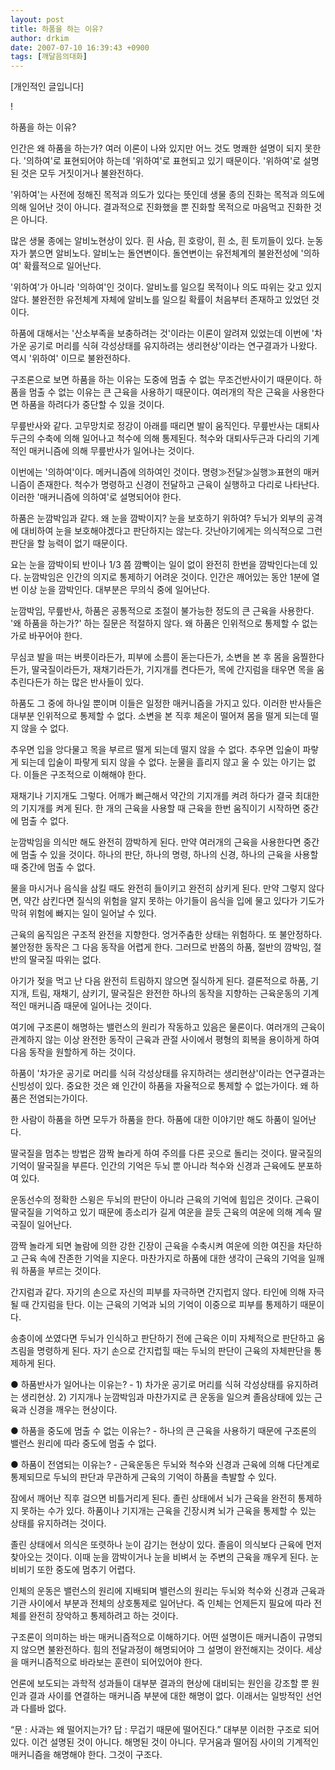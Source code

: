 ```yaml
---
layout: post
title: 하품을 하는 이유?
author: drkim
date: 2007-07-10 16:39:43 +0900
tags: [깨달음의대화]
---
```

[개인적인 글입니다]  



            
                   
            			
           
			
           
           
			
           
           
			
           
           
			
           
           
			
           
           
			
           
           
			
           
           
			
           
              


!

하품을 하는 이유?

인간은 왜 하품을 하는가? 여러 이론이 나와 있지만 어느 것도 명쾌한 설명이 되지 못한다. '의하여'로 표현되어야 하는데 '위하여'로 표현되고 있기 때문이다. '위하여'로 설명된 것은 모두 거짓이거나 불완전하다. 

'위하여'는 사전에 정해진 목적과 의도가 있다는 뜻인데 생물 종의 진화는 목적과 의도에 의해 일어난 것이 아니다. 결과적으로 진화했을 뿐 진화할 목적으로 마음먹고 진화한 것은 아니다. 

많은 생물 종에는 알비노현상이 있다. 흰 사슴, 흰 호랑이, 흰 소, 흰 토끼들이 있다. 눈동자가 붉으면 알비노다. 알비노는 돌연변이다. 돌연변이는 유전체계의 불완전성에 '의하여' 확률적으로 일어난다. 

'위하여'가 아니라 '의하여'인 것이다. 알비노를 일으킬 목적이나 의도 따위는 갖고 있지 않다. 불완전한 유전체계 자체에 알비노를 일으킬 확률이 처음부터 존재하고 있었던 것이다. 

하품에 대해서는 '산소부족을 보충하려는 것'이라는 이론이 알려져 있었는데 이번에 '차가운 공기로 머리를 식혀 각성상태를 유지하려는 생리현상'이라는 연구결과가 나왔다. 역시 '위하여' 이므로 불완전하다. 

구조론으로 보면 하품을 하는 이유는 도중에 멈출 수 없는 무조건반사이기 때문이다. 하품을 멈출 수 없는 이유는 큰 근육을 사용하기 때문이다. 여러개의 작은 근육을 사용한다면 하품을 하려다가 중단할 수 있을 것이다. 

무릎반사와 같다. 고무망치로 정강이 아래를 때리면 발이 움직인다. 무릎반사는 대퇴사두근의 수축에 의해 일어나고 척수에 의해 통제된다. 척수와 대퇴사두근과 다리의 기계적인 매커니즘에 의해 무릎반사가 일어나는 것이다. 

이번에는 '의하여'이다. 메커니즘에 의하여인 것이다. 명령≫전달≫실행≫표현의 매커니즘이 존재한다. 척수가 명령하고 신경이 전달하고 근육이 실행하고 다리로 나타난다. 이러한 '매커니즘에 의하여'로 설명되어야 한다. 

하품은 눈깜박임과 같다. 왜 눈을 깜박이지? 눈을 보호하기 위하여? 두뇌가 외부의 공격에 대비하여 눈을 보호해야겠다고 판단하지는 않는다. 갓난아기에게는 의식적으로 그런 판단을 할 능력이 없기 때문이다. 

요는 눈을 깜박이되 반이나 1/3 쯤 깜빡이는 일이 없이 완전히 한번을 깜박인다는데 있다. 눈깜박임은 인간의 의지로 통제하기 어려운 것이다. 인간은 깨어있는 동안 1분에 열 번 이상 눈을 깜박인다. 대부분은 무의식 중에 일어난다.

눈깜박임, 무릎반사, 하품은 공통적으로 조절이 불가능한 정도의 큰 근육을 사용한다. '왜 하품을 하는가?' 하는 질문은 적절하지 않다. 왜 하품은 인위적으로 통제할 수 없는가로 바꾸어야 한다. 

무심코 발을 떠는 버릇이라든가, 피부에 소름이 돋는다든가, 소변을 본 후 몸을 움찔한다든가, 딸국질이라든가, 재채기라든가, 기지개를 켠다든가, 목에 간지럼을 태우면 목을 움추린다든가 하는 많은 반사들이 있다. 

하품도 그 중에 하나일 뿐이며 이들은 일정한 매커니즘을 가지고 있다. 이러한 반사들은 대부분 인위적으로 통제할 수 없다. 소변을 본 직후 체온이 떨어져 몸을 떨게 되는데 떨지 않을 수 없다. 

추우면 입을 앙다물고 목을 부르르 떨게 되는데 떨지 않을 수 없다. 추우면 입술이 파랗게 되는데 입술이 파랗게 되지 않을 수 없다. 눈물을 흘리지 않고 울 수 있는 아기는 없다. 이들은 구조적으로 이해해야 한다. 

재채기나 기지개도 그렇다. 어깨가 뻐근해서 약간의 기지개를 켜려 하다가 결국 최대한의 기지개를 켜게 된다. 한 개의 근육을 사용할 때 근육을 한번 움직이기 시작하면 중간에 멈출 수 없다. 

눈깜박임을 의식만 해도 완전히 깜박하게 된다. 만약 여러개의 근육을 사용한다면 중간에 멈출 수 있을 것이다. 하나의 판단, 하나의 명령, 하나의 신경, 하나의 근육을 사용할 때 중간에 멈출 수 없다. 

물을 마시거나 음식을 삼킬 때도 완전히 들이키고 완전히 삼키게 된다. 만약 그렇지 않다면, 약간 삼킨다면 질식의 위험을 알지 못하는 아기들이 음식을 입에 물고 있다가 기도가 막혀 위험에 빠지는 일이 일어날 수 있다.

근육의 움직임은 구조적 완전을 지향한다. 엉거주춤한 상태는 위험하다. 또 불안정하다. 불안정한 동작은 그 다음 동작을 어렵게 한다. 그러므로 반쯤의 하품, 절반의 깜박임, 절반의 딸국질 따위는 없다. 

아기가 젖을 먹고 난 다음 완전히 트림하지 않으면 질식하게 된다. 결론적으로 하품, 기지개, 트림, 재채기, 삼키기, 딸국질은 완전한 하나의 동작을 지향하는 근육운동의 기계적인 매커니즘 때문에 일어나는 것이다. 

여기에 구조론이 해명하는 밸런스의 원리가 작동하고 있음은 물론이다. 여러개의 근육이 관계하지 않는 이상 완전한 동작이 근육과 관절 사이에서 평형의 회복을 용이하게 하여 다음 동작을 원할하게 하는 것이다. 

하품이 '차가운 공기로 머리를 식혀 각성상태를 유지하려는 생리현상'이라는 연구결과는 신빙성이 있다. 중요한 것은 왜 인간이 하품을 자율적으로 통제할 수 없는가이다. 왜 하품은 전염되는가이다.

한 사람이 하품을 하면 모두가 하품을 한다. 하품에 대한 이야기만 해도 하품이 일어난다. 

딸국질을 멈추는 방법은 깜짝 놀라게 하여 주의를 다른 곳으로 돌리는 것이다. 딸국질의 기억이 딸국질을 부른다. 인간의 기억은 두뇌 뿐 아니라 척수와 신경과 근육에도 분포하여 있다. 

운동선수의 정확한 스윙은 두뇌의 판단이 아니라 근육의 기억에 힘입은 것이다. 근육이 딸국질을 기억하고 있기 때문에 종소리가 길게 여운을 끌듯 근육의 여운에 의해 계속 딸국질이 일어난다. 

깜짝 놀라게 되면 놀람에 의한 강한 긴장이 근육을 수축시켜 여운에 의한 여진을 차단하고 근육 속에 잔존한 기억을 지운다. 마찬가지로 하품에 대한 생각이 근육의 기억을 일깨워 하품을 부르는 것이다. 

간지럼과 같다. 자기의 손으로 자신의 피부를 자극하면 간지럽지 않다. 타인에 의해 자극될 때 간지럼을 탄다. 이는 근육의 기억과 뇌의 기억이 이중으로 피부를 통제하기 때문이다. 

송충이에 쏘였다면 두뇌가 인식하고 판단하기 전에 근육은 이미 자체적으로 판단하고 움츠림을 명령하게 된다. 자기 손으로 간지럽힐 때는 두뇌의 판단이 근육의 자체판단을 통제하게 된다. 

● 하품반사가 일어나는 이유는? - 1) 차가운 공기로 머리를 식혀 각성상태를 유지하려는 생리현상. 2) 기지개나 눈깜박임과 마찬가지로 큰 운동을 일으켜 졸음상태에 있는 근육과 신경을 깨우는 현상이다. 

● 하품을 중도에 멈출 수 없는 이유는? - 하나의 큰 근육을 사용하기 때문에 구조론의 밸런스 원리에 따라 중도에 멈출 수 없다. 

● 하품이 전염되는 이유는? - 근육운동은 두뇌와 척수와 신경과 근육에 의해 다단계로 통제되므로 두뇌의 판단과 무관하게 근육의 기억이 하품을 촉발할 수 있다. 

잠에서 깨어난 직후 걸으면 비틀거리게 된다. 졸린 상태에서 뇌가 근육을 완전히 통제하지 못하는 수가 있다. 하품이나 기지개는 근육을 긴장시켜 뇌가 근육을 통제할 수 있는 상태를 유지하려는 것이다. 

졸린 상태에서 의식은 또렷하나 눈이 감기는 현상이 있다. 졸음이 의식보다 근육에 먼저 찾아오는 것이다. 이때 눈을 깜박이거나 눈을 비벼서 눈 주변의 근육을 깨우게 된다. 눈 비비기 또한 중도에 멈추기 어렵다.

인체의 운동은 밸런스의 원리에 지배되며 밸런스의 원리는 두뇌와 척수와 신경과 근육과 기관 사이에서 부분과 전체의 상호통제로 일어난다. 즉 인체는 언제든지 필요에 따라 전체를 완전히 장악하고 통제하려고 하는 것이다. 

구조론이 의미하는 바는 매커니즘적으로 이해하기다. 어떤 설명이든 매커니즘이 규명되지 않으면 불완전하다. 힘의 전달과정이 해명되어야 그 설명이 완전해지는 것이다. 세상을 매커니즘적으로 바라보는 훈련이 되어있어야 한다.

언론에 보도되는 과학적 성과들이 대부분 결과의 현상에 대비되는 원인을 강조할 뿐 원인과 결과 사이를 연결하는 매커니즘 부분에 대한 해명이 없다. 이래서는 일방적인 선언과 다를바 없다. 

“문 : 사과는 왜 떨어지는가? 답 : 무겁기 때문에 떨어진다.” 대부분 이러한 구조로 되어 있다. 이건 설명된 것이 아니다. 해명된 것이 아니다. 무거움과 떨어짐 사이의 기계적인 매커니즘을 해명해야 한다. 그것이 구조다.